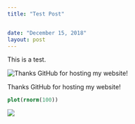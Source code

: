 ```yaml
---
title: "Test Post"


date: "December 15, 2018"
layout: post
---
```



<section class="main-content">
<p>This is a test.</p>
<div class="figure">
<img src="{{ site.url }}{{ site.baseurl }}\images\github-pages.jpg" alt="Thanks GitHub for hosting my website!" />
<p class="caption">Thanks GitHub for hosting my website!</p>
</div>
<div class="sourceCode" id="cb1"><pre class="sourceCode r"><code class="sourceCode r"><a class="sourceLine" id="cb1-1" data-line-number="1"><span class="kw">plot</span>(<span class="kw">rnorm</span>(<span class="dv">100</span>))</a></code></pre></div>
<p><img src="{{ site.url }}{{ site.baseurl }}\_knitr\{{ site.url }}{{ site.baseurl }}\knitr_files\knitr-minimal_files\figure-html\test-1.png" /><!-- --></p>
</section>
